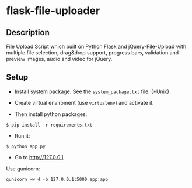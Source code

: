 flask-file-uploader
===================

## Description
File Upload Script which built on Python Flask and [jQuery-File-Upload](https://github.com/blueimp/jQuery-File-Upload/) with multiple file selection, drag&amp;drop support, progress bars, validation and preview images, audio and video for jQuery.


## Setup
- Install system package. See the `system_package.txt` file. (*Unix)

- Create virtual enviroment (use `virtualenv`) and activate it.

- Then install python packages:  
```
$ pip install -r requirements.txt
```

- Run it:

```
$ python app.py
```

- Go to http://127.0.0.1


Use gunicorn:
```
gunicorn -w 4 -b 127.0.0.1:5000 app:app
```
